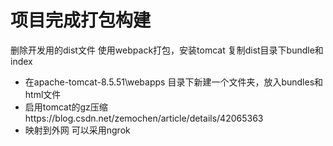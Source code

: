 # 项目完成打包构建
删除开发用的dist文件
使用webpack打包，安装tomcat
复制dist目录下bundle和index
+ 在apache-tomcat-8.5.51\webapps 目录下新建一个文件夹，放入bundles和html文件
+ 启用tomcat的gz压缩https://blog.csdn.net/zemochen/article/details/42065363
+ 映射到外网 可以采用ngrok